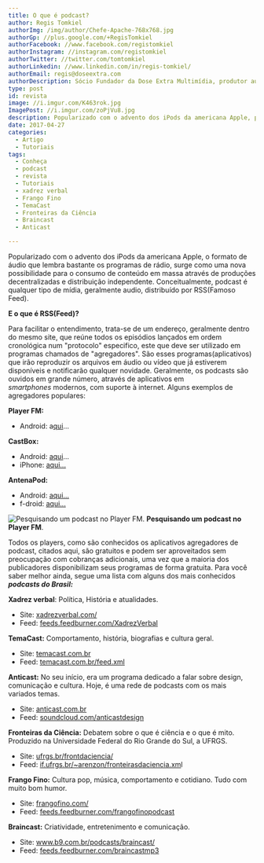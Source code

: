 ```yaml
---
title: O que é podcast?
author: Regis Tomkiel
authorImg: /img/author/Chefe-Apache-768x768.jpg
authorGp: //plus.google.com/+RegisTomkiel
authorFacebook: //www.facebook.com/registomkiel
authorInstagram: //instagram.com/registomkiel
authorTwitter: //twitter.com/tomtomkiel
authorLinkedin: //www.linkedin.com/in/regis-tomkiel/
authorEmail: regis@doseextra.com
authorDescription: Sócio Fundador da Dose Extra Multimídia, produtor audiovisual, desenvolvedor web, podcaster, escritor e quando sobra tempo, coleciona videogames e filmes independentes.
type: post
id: revista
image: //i.imgur.com/K463rok.jpg
ImagePost: //i.imgur.com/zoPjVu8.jpg
description: Popularizado com o advento dos iPods da americana Apple, podcast é uma nova possibilidade para o consumo de conteúdo em massa.
date: 2017-04-27
categories:
  - Artigo
  - Tutoriais
tags:
  - Conheça
  - podcast
  - revista
  - Tutoriais
  - xadrez verbal
  - Frango Fino
  - TemaCast
  - Fronteiras da Ciência
  - Braincast
  - Anticast

---
```


Popularizado com o advento dos iPods da americana Apple, o formato de áudio que lembra bastante os programas de rádio, surge como uma nova possibilidade para o consumo de conteúdo em massa através de produções decentralizadas e distribuição independente. Conceitualmente, podcast é qualquer tipo de mídia, geralmente audio, distribuído por RSS(Famoso Feed).

<strong>E o que é RSS(Feed)?</strong>

Para facilitar o entendimento, trata-se de um endereço, geralmente dentro do mesmo site, que reúne todos os episódios lançados em ordem cronológica num "protocolo" especifico, este que deve ser utilizado em programas chamados de "agregadores". São esses programas(aplicativos) que irão reproduzir os arquivos em áudio ou vídeo que já estiverem disponíveis e notificarão qualquer novidade. Geralmente, os podcasts são ouvidos em grande número, através de aplicativos em <em>smartphones </em>modernos, com suporte à internet.
Alguns exemplos de agregadores populares:

<strong>Player FM:</strong>
<ul>
 	<li>Android: a<a href="//play.google.com/store/apps/details?id=fm.player" target="_blank">qui</a>...</li>
</ul>
<strong>CastBox:</strong>
<ul>
 	<li>Android: <a href="//play.google.com/store/apps/details?id=fm.castbox.audiobook.radio.podcast&amp;referrer=utm_source%3Dcastbox_web%26utm_medium%3Dlink%26utm_campaign%3Dweb_index_page%26utm_content%3D" target="_blank">aqui</a>...</li>
 	<li>iPhone: <a href="//itunes.apple.com/app/castbox-radio/id1100218439?mt=8" target="_blank">aqui...</a></li>
</ul>
<strong>AntenaPod:</strong>
<ul>
 	<li>Android: <a href="//play.google.com/store/apps/details?id=de.danoeh.antennapod" target="_blank">aqui...</a></li>
 	<li>f-droid: <a href="//f-droid.org/repository/browse/?fdid=de.danoeh.antennapod" target="_blank">aqui...</a></li>
</ul>
<img title="Agregadores de podcast" src="http://i.imgur.com/Tm6GTyy.jpg" alt="Pesquisando um podcast no Player FM." /> <b>Pesquisando um podcast no Player FM</b>.


Todos os players, como são conhecidos os aplicativos agregadores de podcast, citados aqui, são gratuitos e podem ser aproveitados sem preocupação com cobranças adicionais, uma vez que a maioria dos publicadores disponibilizam seus programas de forma gratuita. Para você saber melhor ainda, segue uma lista com alguns dos mais conhecidos <strong><em>podcasts do Brasil:</em></strong>

<strong>Xadrez verbal</strong>: Política, História e atualidades.
<ul>
 	<li><i></i>Site: <a href="//xadrezverbal.com/" target="_blank">xadrezverbal.com/</a></li>
 	<li>Feed: <a href="//feeds.feedburner.com/XadrezVerbal" target="_blank">feeds.feedburner.com/XadrezVerbal</a></li>
</ul>
<strong>TemaCast:</strong> Comportamento, história, biografias e cultura geral.
<ul>
 	<li>Site: <a href="//temacast.com.br" target="_blank">temacast.com.br</a></li>
 	<li>Feed: <a href="//temacast.com.br/feed.xml" target="_blank">temacast.com.br/feed.xml</a></li>
</ul>
<strong>Anticast:</strong> No seu início, era um programa dedicado a falar sobre design, comunicação e cultura. Hoje, é uma rede de podcasts com os mais variados temas.
<ul>
 	<li>Site: <a href="//anticast.com.br" target="_blank">anticast.com.br</a></li>
 	<li>Feed: <a href="//soundcloud.com/anticastdesign" target="_blank">soundcloud.com/anticastdesign</a></li>
</ul>
<strong>Fronteiras da Ciência:</strong> Debatem sobre o que é ciência e o que é mito. Produzido na Universidade Federal do Rio Grande do Sul, a UFRGS.
<ul>
 	<li>Site: <a href="//www.ufrgs.br/frontdaciencia/" target="_blank">ufrgs.br/frontdaciencia/</a></li>
 	<li>Feed: <a href="//www.if.ufrgs.br/~arenzon/fronteirasdaciencia.xm" target="_blank">if.ufrgs.br/~arenzon/fronteirasdaciencia.xm</a>l</li>
</ul>
<strong>Frango Fino:</strong> Cultura pop, música, comportamento e cotidiano. Tudo com muito bom humor.
<ul>
 	<li>Site: <a href="//frangofino.com/" target="_blank">frangofino.com/</a></li>
 	<li>Feed: <a href="//feeds.feedburner.com/frangofinopodcast" target="_blank">feeds.feedburner.com/frangofinopodcast</a></li>
</ul>
<strong>Braincast:</strong> Criatividade, entretenimento e comunicação.
<ul>
 	<li>Site: <a href="www.b9.com.br/podcasts/braincast/" target="_blank">www.b9.com.br/podcasts/braincast/</a></li>
 	<li>Feed: <a href="//feeds.feedburner.com/braincastmp3" target="_blank">feeds.feedburner.com/braincastmp3</a></li>
</ul>
